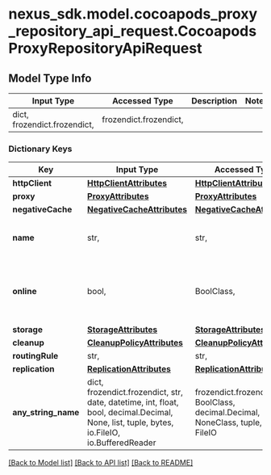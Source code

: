 # nexus_sdk.model.cocoapods_proxy_repository_api_request.CocoapodsProxyRepositoryApiRequest

## Model Type Info

| Input Type                   | Accessed Type          | Description | Notes |
| ---------------------------- | ---------------------- | ----------- | ----- |
| dict, frozendict.frozendict, | frozendict.frozendict, |             |

### Dictionary Keys

| Key                 | Input Type                                                                                                                                  | Accessed Type                                                                           | Description                                                        | Notes      |
| ------------------- | ------------------------------------------------------------------------------------------------------------------------------------------- | --------------------------------------------------------------------------------------- | ------------------------------------------------------------------ | ---------- |
| **httpClient**      | [**HttpClientAttributes**](HttpClientAttributes.md)                                                                                         | [**HttpClientAttributes**](HttpClientAttributes.md)                                     |                                                                    |
| **proxy**           | [**ProxyAttributes**](ProxyAttributes.md)                                                                                                   | [**ProxyAttributes**](ProxyAttributes.md)                                               |                                                                    |
| **negativeCache**   | [**NegativeCacheAttributes**](NegativeCacheAttributes.md)                                                                                   | [**NegativeCacheAttributes**](NegativeCacheAttributes.md)                               |                                                                    |
| **name**            | str,                                                                                                                                        | str,                                                                                    | A unique identifier for this repository                            |
| **online**          | bool,                                                                                                                                       | BoolClass,                                                                              | Whether this repository accepts incoming requests                  |
| **storage**         | [**StorageAttributes**](StorageAttributes.md)                                                                                               | [**StorageAttributes**](StorageAttributes.md)                                           |                                                                    |
| **cleanup**         | [**CleanupPolicyAttributes**](CleanupPolicyAttributes.md)                                                                                   | [**CleanupPolicyAttributes**](CleanupPolicyAttributes.md)                               |                                                                    | [optional] |
| **routingRule**     | str,                                                                                                                                        | str,                                                                                    |                                                                    | [optional] |
| **replication**     | [**ReplicationAttributes**](ReplicationAttributes.md)                                                                                       | [**ReplicationAttributes**](ReplicationAttributes.md)                                   |                                                                    | [optional] |
| **any_string_name** | dict, frozendict.frozendict, str, date, datetime, int, float, bool, decimal.Decimal, None, list, tuple, bytes, io.FileIO, io.BufferedReader | frozendict.frozendict, str, BoolClass, decimal.Decimal, NoneClass, tuple, bytes, FileIO | any string name can be used but the value must be the correct type | [optional] |

[[Back to Model list]](../../README.md#documentation-for-models) [[Back to API list]](../../README.md#documentation-for-api-endpoints) [[Back to README]](../../README.md)
